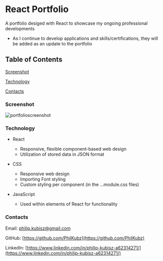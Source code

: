 # React Portfolio

A portfolio desiged with React to showcase my ongoing professional developments

- As I continue to develop applications and skills/certifications, they will be added as an update to the portfolio


## Table of Contents

[Screenshot](#screenshot)

[Technology](#technology)

[Contacts](#Contacts)




### Screenshot

![portfolioscreenshot](https://github.com/PhilKubz/react-portfolio/assets/122698773/26f18ae2-65c1-46fa-879c-6e68f482179a)


### Technology

- React
    - Responsive, flexible component-based web design
    - Utilization of stored data in JSON format



- CSS
    - Responsive web design
    - Importing Font styling
    - Custom styling per component (in the ...module.css files)


- JavaScript
    - Used within elements of React for functionality


### Contacts

Email: [philip.kubisz@gmail.com](philip.kubisz@gmail.com)

GitHub: [https://github.com/PhilKubz](https://github.com/PhilKubz)

LinkedIn: [https://www.linkedin.com/in/philip-kubisz-a62314271/](https://www.linkedin.com/in/philip-kubisz-a62314271/)
